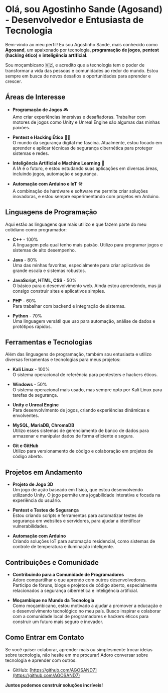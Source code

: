 # Olá, sou Agostinho Sande (Agosand) - Desenvolvedor e Entusiasta de Tecnologia

Bem-vindo ao meu perfil! Eu sou Agostinho Sande, mais conhecido como **Agosand**, um apaixonado por tecnologia, **programação de jogos**, **pentest (hacking ético)** e **inteligência artificial**. 

Sou moçambicano 🇲🇿, e acredito que a tecnologia tem o poder de transformar a vida das pessoas e comunidades ao redor do mundo. Estou sempre em busca de novos desafios e oportunidades para aprender e crescer.

## Áreas de Interesse

- **Programação de Jogos** 🎮  
  Amo criar experiências imersivas e desafiadoras. Trabalhar com motores de jogos como Unity e Unreal Engine são algumas das minhas paixões.
  
- **Pentest e Hacking Ético** 🕵️‍♂️  
  O mundo da segurança digital me fascina. Atualmente, estou focado em aprender e aplicar técnicas de segurança cibernética para proteger sistemas e redes.
  
- **Inteligência Artificial e Machine Learning** 🤖  
  A IA é o futuro, e estou estudando suas aplicações em diversas áreas, incluindo jogos, automação e segurança.
  
- **Automação com Arduino e IoT** 🛠️  
  A combinação de hardware e software me permite criar soluções inovadoras, e estou sempre experimentando com projetos em Arduino.

## Linguagens de Programação

Aqui estão as linguagens que mais utilizo e que fazem parte do meu cotidiano como programador:

- **C++** - 100%  
  A linguagem pela qual tenho mais paixão. Utilizo para programar jogos e sistemas de alto desempenho.

- **Java** - 80%  
  Uma das minhas favoritas, especialmente para criar aplicativos de grande escala e sistemas robustos.

- **JavaScript, HTML, CSS** - 50%  
  O básico para o desenvolvimento web. Ainda estou aprendendo, mas já consigo construir sites e aplicativos simples.

- **PHP** - 60%  
  Para trabalhar com backend e integração de sistemas.

- **Python** - 70%  
  Uma linguagem versátil que uso para automação, análise de dados e protótipos rápidos.

## Ferramentas e Tecnologias

Além das linguagens de programação, também sou entusiasta e utilizo diversas ferramentas e tecnologias para meus projetos:

- **Kali Linux** - 100%  
  O sistema operacional de referência para pentesters e hackers éticos.

- **Windows** - 50%  
  O sistema operacional mais usado, mas sempre opto por Kali Linux para tarefas de segurança.

- **Unity e Unreal Engine**  
  Para desenvolvimento de jogos, criando experiências dinâmicas e envolventes.

- **MySQL, MariaDB, ChromaDB**  
  Utilizo esses sistemas de gerenciamento de banco de dados para armazenar e manipular dados de forma eficiente e segura.

- **Git e GitHub**  
  Utilizo para versionamento de código e colaboração em projetos de código aberto.

## Projetos em Andamento

- **Projeto de Jogo 3D**  
  Um jogo de ação baseado em física, que estou desenvolvendo utilizando Unity. O jogo permite uma jogabilidade interativa e focada na experiência do usuário.
  
- **Pentest e Testes de Segurança**  
  Estou criando scripts e ferramentas para automatizar testes de segurança em websites e servidores, para ajudar a identificar vulnerabilidades.

- **Automação com Arduino**  
  Criando soluções IoT para automação residencial, como sistemas de controle de temperatura e iluminação inteligente.

## Contribuições e Comunidade

- **Contribuindo para a Comunidade de Programadores**  
  Adoro compartilhar o que aprendo com outros desenvolvedores. Participo de fóruns, blogs e projetos de código aberto, especialmente relacionados a segurança cibernética e inteligência artificial.

- **Moçambique no Mundo da Tecnologia**  
  Como moçambicano, estou motivado a ajudar a promover a educação e o desenvolvimento tecnológico no meu país. Busco inspirar e colaborar com a comunidade local de programadores e hackers éticos para construir um futuro mais seguro e inovador.

## Como Entrar em Contato

Se você quiser colaborar, aprender mais ou simplesmente trocar ideias sobre tecnologia, não hesite em me procurar! Adoro conversar sobre tecnologia e aprender com outros.

- GitHub: [https://github.com/AGOSAND7](https://github.com/AGOSAND7)



**Juntos podemos construir soluções incríveis!**
